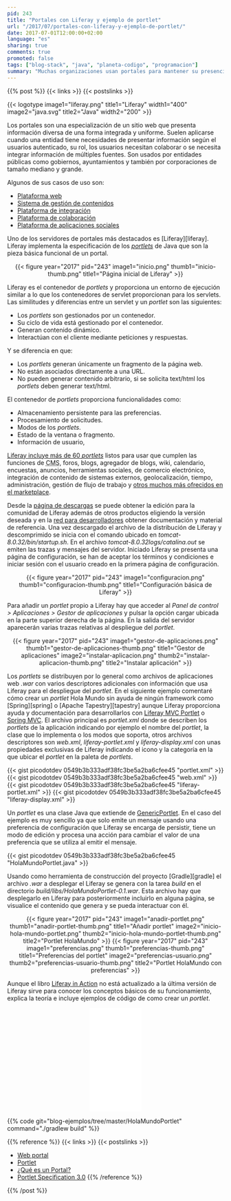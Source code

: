 ```yaml
---
pid: 243
title: "Portales con Liferay y ejemplo de portlet"
url: "/2017/07/portales-con-liferay-y-ejemplo-de-portlet/"
date: 2017-07-01T12:00:00+02:00
language: "es"
sharing: true
comments: true
promoted: false
tags: ["blog-stack", "java", "planeta-codigo", "programacion"]
summary: "Muchas organizaciones usan portales para mantener su presencia en internet. Los portales son herramientas muy versátiles que incluyen la gestión de contenidos y flujo de trabajo para publicarlo, foros, blog, ... Liferay es uno de los más conocidos que usa la plataforma Java. La unidad básica funcional de un portal es un _portlet_ que en ciertos aspectos son similares en otros diferentes a lo que son los servlets en las aplicaciones web Java."
---
```


{{% post %}}
{{< links >}}
{{< postslinks >}}

{{< logotype image1="liferay.png" title1="Liferay" width1="400" image2="java.svg" title2="Java" width2="200" >}}

Los portales son una especialización de un sitio web que presenta información diversa de una forma integrada y uniforme. Suelen aplicarse cuando una entidad tiene necesidades de presentar información según el usuarios autenticado, su rol, los usuarios necesitan colaborar o se necesita integrar información de múltiples fuentes. Son usados por entidades públicas como gobiernos, ayuntamientos y también por corporaciones de tamaño mediano y grande.

Algunos de sus casos de uso son:

* [Plataforma web](https://web.liferay.com/es/products/what-is-a-portal/web-platform)
* [Sistema de gestión de contenidos](https://web.liferay.com/es/products/what-is-a-portal/enterprise-cms)
* [Plataforma de integración](https://web.liferay.com/es/products/what-is-a-portal/integration-platform)
* [Plataforma de colaboración](https://web.liferay.com/es/products/what-is-a-portal/collaboration-platform)
* [Plataforma de aplicaciones sociales](https://web.liferay.com/es/products/what-is-a-portal/social-apps-platform)

Uno de los servidores de portales más destacados es [Liferay][liferay]. Liferay implementa la especificación de los [_portlets_](https://es.wikipedia.org/wiki/Portlet) de Java que son la pieza básica funcional de un portal.

<div class="media" style="text-align: center;">
    {{< figure year="2017" pid="243"
        image1="inicio.png" thumb1="inicio-thumb.png" title1="Página inicial de Liferay" >}}
</div>

Liferay es el contenedor de _portlets_ y proporciona un entorno de ejecución similar a lo que los contenedores de servlet proporcionan para los servlets. Las similitudes y diferencias entre un servlet y un _portlet_ son las siguientes:

* Los _portlets_ son gestionados por un contenedor.
* Su ciclo de vida está gestionado por el contenedor.
* Generan contenido dinámico.
* Interactúan con el cliente mediante peticiones y respuestas.

Y se diferencia en que:

* Los _portlets_ generan únicamente un fragmento de la página web.
* No están asociados directamente a una URL.
* No pueden generar contenido arbitrario, si se solicita text/html los _portlets_ deben generar text/html.

El contenedor de _portlets_ proporciona funcionalidades como:

* Almacenamiento persistente para las preferencias.
* Procesamiento de solicitudes.
* Modos de los _portlets_.
* Estado de la ventana o fragmento.
* Información de usuario,

[Liferay incluye más de 60 _portlets_](https://web.liferay.com/es/community/wiki/-/wiki/Main/Liferay+Portlets) listos para usar que cumplen las funciones de <abbr title="Content Management System">CMS</abbr>, foros, blogs, agregador de blogs, wiki, calendario, encuestas, anuncios, herramientas sociales, de comercio electrónico, integración de contenido de sistemas externos, geolocalización, tiempo, administración, gestión de flujo de trabajo y [otros muchos más ofrecidos en el marketplace](https://web.liferay.com/marketplace).

Desde la [página de descargas](https://www.liferay.com/es/downloads) se puede obtener la edición para la comunidad de Liferay además de otros productos eligiendo la versión deseada y en la [red para desarrolladores](https://dev.liferay.com/es/home) obtener documentación y material de referencia. Una vez descargado el archivo de la distribución de Liferay y descomprimido se inicia con el comando ubicado en _tomcat-8.0.32/bin/startup.sh_. En el archivo _tomcat-8.0.32logs/catalina.out_ se emiten las trazas y mensajes del servidor. Iniciado Liferay se presenta una página de configuración, se han de aceptar los términos y condiciones e iniciar sesión con el usuario creado en la primera página de configuración.

<div class="media" style="text-align: center;">
    {{< figure year="2017" pid="243"
        image1="configuracion.png" thumb1="configuracion-thumb.png" title1="Configuración básica de Liferay" >}}
</div>

Para añadir un _portlet_ propio a Liferay hay que acceder al _Panel de control > Aplicaciones > Gestor de aplicaciones_ y pulsar la opción cargar ubicada en la parte superior derecha de la página. En la salida del servidor aparecerán varias trazas relativas al despliegue del _portlet_.

<div class="media" style="text-align: center;">
    {{< figure year="2017" pid="243"
        image1="gestor-de-aplicaciones.png" thumb1="gestor-de-aplicaciones-thumb.png" title1="Gestor de aplicaciones"
        image2="instalar-aplicacion.png" thumb2="instalar-aplicacion-thumb.png" title2="Instalar aplicación" >}}
</div>

Los _portlets_ se distribuyen por lo general como archivos de aplicaciones web _.war_ con varios descriptores adicionales con información que usa Liferay para el despliegue del _portlet_. En el siguiente ejemplo comentaré cómo crear un _portlet_ Hola Mundo sin ayuda de ningún framework como [Spring][spring] o [Apache Tapestry][tapestry] aunque Liferay proporciona ayuda y documentación para desarrollarlos con [Liferay MVC Portlet](https://dev.liferay.com/es/develop/tutorials/-/knowledge_base/7-0/liferay-mvc-portlet) o [Spring MVC](https://dev.liferay.com/es/develop/tutorials/-/knowledge_base/7-0/spring-mvc). El archivo principal es _portlet.xml_  donde se describen los _portlets_ de la aplicación indicando por ejemplo el nombre del _portlet_, la clase que lo implementa o los modos que soporta, otros archivos descriptores son _web.xml_, _liferay-portlet.xml_ y _liferay-display.xml_ con unas propiedades exclusivas de Liferay indicando el icono y la categoría en la que ubicar el _portlet_ en la paleta de _portlets_.

{{< gist picodotdev 0549b3b333adf38fc3be5a2ba6cfee45 "portlet.xml" >}}
{{< gist picodotdev 0549b3b333adf38fc3be5a2ba6cfee45 "web.xml" >}}
{{< gist picodotdev 0549b3b333adf38fc3be5a2ba6cfee45 "liferay-portlet.xml" >}}
{{< gist picodotdev 0549b3b333adf38fc3be5a2ba6cfee45 "liferay-display.xml" >}}

Un _portlet_ es una clase Java que extiende de [GenericPortlet](https://docs.liferay.com/portlet-api/2.0/javadocs/javax/portlet/GenericPortlet.html). En el caso del ejemplo es muy sencillo ya que solo emite un mensaje usando una preferencia de configuración que Liferay se encarga de persistir, tiene un modo de edición y procesa una acción para cambiar el valor de una preferencia que se utiliza al emitir el mensaje.

{{< gist picodotdev 0549b3b333adf38fc3be5a2ba6cfee45 "HolaMundoPortlet.java" >}}

Usando como herramienta de construcción del proyecto [Gradle][gradle] el archivo _.war_ a desplegar el Liferay se genera con la tarea _build_ en el directorio _build/libs/HolaMundoPortlet-0.1.war_. Esta archivo hay que desplegarlo en Liferay para posteriormente incluirlo en alguna página, se visualice el contenido que genera y se pueda interactuar con él.

<div class="media" style="text-align: center;">
    {{< figure year="2017" pid="243"
        image1="anadir-portlet.png" thumb1="anadir-portlet-thumb.png" title1="Añadir portlet"
        image2="inicio-hola-mundo-portlet.png" thumb2="inicio-hola-mundo-portlet-thumb.png" title2="Portlet HolaMundo" >}}
    {{< figure year="2017" pid="243"
        image1="preferencias.png" thumb1="preferencias-thumb.png" title1="Preferencias del portlet"
        image2="preferencias-usuario.png" thumb2="preferencias-usuario-thumb.png" title2="Portlet HolaMundo con preferencias" >}}
</div>

Aunque el libro [Liferay in Action](http://amzn.to/2sc1tWN) no está actualizado a la última versión de Liferay sirve para conocer los conceptos básicos de su funcionamiento, explica la teoría e incluye ejemplos de código de como crear un _portlet_.

<div class="media-amazon" style="text-align: center;">
    <iframe style="width:120px;height:240px;" marginwidth="0" marginheight="0" scrolling="no" frameborder="0" src="//rcm-eu.amazon-adsystem.com/e/cm?lt1=_blank&bc1=000000&IS2=1&bg1=FFFFFF&fc1=000000&lc1=0000FF&t=blobit-21&o=30&p=8&l=as4&m=amazon&f=ifr&ref=as_ss_li_til&asins=193518282X&linkId=a4fdbe9a2a0c68685cfc8119f253125b"></iframe>
</div>

{{% code git="blog-ejemplos/tree/master/HolaMundoPortlet" command="./gradlew build" %}}

{{% reference %}}
{{< links >}}
{{< postslinks >}}
* [Web portal](https://en.wikipedia.org/wiki/Web_portal)
* [Portlet](https://es.wikipedia.org/wiki/Portlet)
* [¿Qué es un Portal?](https://web.liferay.com/es/products/what-is-a-portal/web-platform)
* [Portlet Specification 3.0](https://jcp.org/aboutJava/communityprocess/edr/jsr362/index2.html)
{{% /reference %}}

{{% /post %}}

